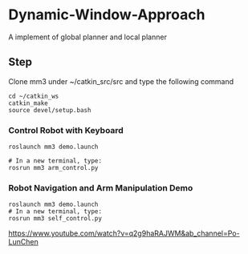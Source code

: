 # Dynamic-Window-Approach
A implement of global planner and local planner
## Step

Clone mm3 under ~/catkin_src/src and type the following command
```
cd ~/catkin_ws
catkin_make 
source devel/setup.bash
```
### Control Robot with Keyboard 
```
roslaunch mm3 demo.launch

# In a new terminal, type:
rosrun mm3 arm_control.py
```
### Robot Navigation and Arm Manipulation Demo 
```
roslaunch mm3 demo.launch
# In a new terminal, type:
rosrun mm3 self_control.py
```

https://www.youtube.com/watch?v=q2g9haRAJWM&ab_channel=Po-LunChen

